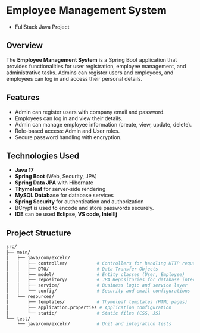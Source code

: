 # Employee Management System
- FullStack Java Project
## Overview
The **Employee Management System** is a Spring Boot application that provides functionalities for user registration, employee management, and administrative tasks. Admins can register users and employees, and employees can log in and access their personal details.

## Features
- Admin can register users with company email and password.
- Employees can log in and view their details.
- Admin can manage employee information (create, view, update, delete).
- Role-based access: Admin and User roles.
- Secure password handling with encryption.
  
## Technologies Used
- **Java 17**
- **Spring Boot** (Web, Security, JPA)
- **Spring Data JPA** with Hibernate
- **Thymeleaf** for server-side rendering
- **MySQL Database** for database services
- **Spring Security** for authentication and authorization 
- BCrypt is used to encode and store passwords securely.
- **IDE** can be used **Eclipse, VS code, IntellIj**

## Project Structure

```bash
src/
├── main/
│   ├── java/com/excelr/
│   │   ├── controller/           # Controllers for handling HTTP requests
│   │   ├── DTO/                  # Data Transfer Objects
│   │   ├── model/                # Entity classes (User, Employee)
│   │   ├── repository/           # JPA Repositories for database interaction
│   │   ├── service/              # Business logic and service layer
│   │   └── config/               # Security and email configurations
│   └── resources/
│       ├── templates/            # Thymeleaf templates (HTML pages)
│       ├── application.properties # Application configuration
│       └── static/               # Static files (CSS, JS)
└── test/
    └── java/com/excelr/          # Unit and integration tests
